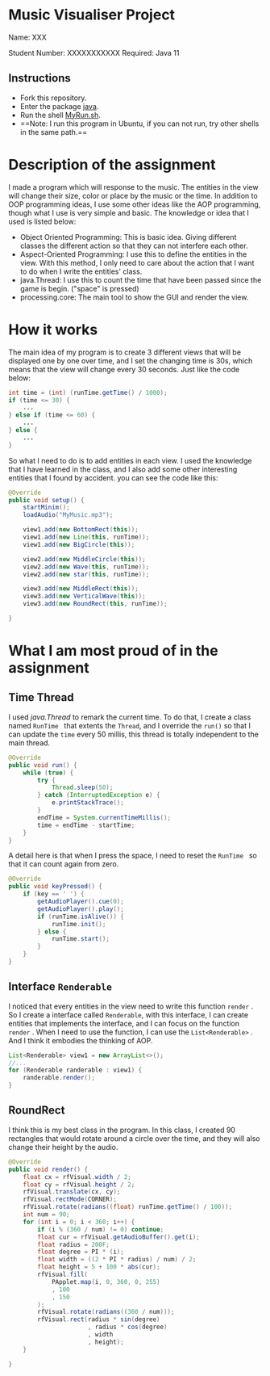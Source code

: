 # Music Visualiser Project

Name: XXX

Student Number:  XXXXXXXXXXX
Required: Java 11
## Instructions
- Fork this repository.
- Enter the package [java](https://github.com/0ceanstar/MusicVisuals/tree/master/java).
- Run the shell [MyRun.sh](https://github.com/0ceanstar/MusicVisuals/blob/master/java/run.sh).
- ==Note: I run this program in Ubuntu, if you can not run, try other shells in the same path.==

# Description of the assignment

I made a program which will response to the music. The entities in the view will change their size, color or place by the music or the time. In addition to OOP programming ideas, I use some other ideas like the AOP programming, though what I use is very simple and basic. The knowledge or idea that I used is listed below:

- Object Oriented Programming: This is basic idea.  Giving different classes the different action so that they can not interfere each other. 
- Aspect-Oriented Programming: I use this to define the entities in the view. With this method, I only need to care about the action that I want to do when I write the entities' class. 
- java.Thread: I use this to count the time that have been passed since the game is begin. ("space" is pressed)
- processing.core: The main tool to show the GUI and render the view.

# How it works

The main idea of my program is to create 3 different views that will be displayed one by one over time, and I set the changing time is 30s, which means that the view will change every 30 seconds. Just like the code below:

```java
int time = (int) (runTime.getTime() / 1000);
if (time <= 30) {
    ...
} else if (time <= 60) {
    ...
} else {
    ...
}
```

So what I need to do is to add entities in each view. I used the knowledge that I have learned in the class, and I also add some other interesting entities that I found by accident. you can see the code like this:

```java
@Override
public void setup() {
    startMinim();
    loadAudio("MyMusic.mp3");

    view1.add(new BottomRect(this));
    view1.add(new Line(this, runTime));
    view1.add(new BigCircle(this));

    view2.add(new MiddleCircle(this));
    view2.add(new Wave(this, runTime));
    view2.add(new star(this, runTime));

    view3.add(new MiddleRect(this));
    view3.add(new VerticalWave(this));
    view3.add(new RoundRect(this, runTime));

}
```

# What I am most proud of in the assignment

## Time Thread

I used *java.Thread* to remark the current time. To do that, I create a class named `RunTime ` that extents the `Thread`, and I override the `run()` so that I can update the `time` every 50 millis, this thread is totally independent to the main thread. 

```java
@Override
public void run() {
    while (true) {
        try {
            Thread.sleep(50);
        } catch (InterruptedException e) {
            e.printStackTrace();
        }
        endTime = System.currentTimeMillis();
        time = endTime - startTime;
    }
}
```

A detail here is that when I press the space, I need to reset the `RunTime ` so that it can count again from zero.

```java
@Override
public void keyPressed() {
    if (key == ' ') {
        getAudioPlayer().cue(0);
        getAudioPlayer().play();
        if (runTime.isAlive()) {
            runTime.init();
        } else {
            runTime.start();
        }
    }
}
```

## Interface `Renderable`

I noticed that every entities in the view need to write this function `render` . So I create a interface called `Renderable`, with this interface, I can create entities that implements the interface, and I can focus on the function `render` . When I need to use the function, I can use the `List<Renderable>` . And I think it embodies the thinking of AOP. 

```java
List<Renderable> view1 = new ArrayList<>();
//...
for (Renderable randerable : view1) {
    randerable.render();
}
```

##  RoundRect

I think this is my best class in the program. In this class, I created 90 rectangles that would rotate around a circle over the time, and they will also change their height by the audio.

```java
@Override
public void render() {
    float cx = rfVisual.width / 2;
    float cy = rfVisual.height / 2;
    rfVisual.translate(cx, cy);
    rfVisual.rectMode(CORNER);
    rfVisual.rotate(radians((float) runTime.getTime() / 100));
    int num = 90;
    for (int i = 0; i < 360; i++) {
        if (i % (360 / num) != 0) continue;
        float cur = rfVisual.getAudioBuffer().get(i);
        float radius = 200F;
        float degree = PI * (i);
        float width = ((2 * PI * radius) / num) / 2;
        float height = 5 + 100 * abs(cur);
        rfVisual.fill(
            PApplet.map(i, 0, 360, 0, 255)
            , 100
            , 150
        );
        rfVisual.rotate(radians((360 / num)));
        rfVisual.rect(radius * sin(degree)
                      , radius * cos(degree)
                      , width
                      , height);
    }

}
```



